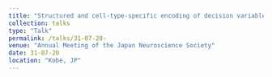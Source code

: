 ```yaml
---
title: "Structured and cell-type-specific encoding of decision variables in orbitofrontal cortex"
collection: talks
type: "Talk"
permalink: /talks/31-07-20- 
venue: "Annual Meeting of the Japan Neuroscience Society"
date: 31-07-20
location: "Kobe, JP"
---
```

